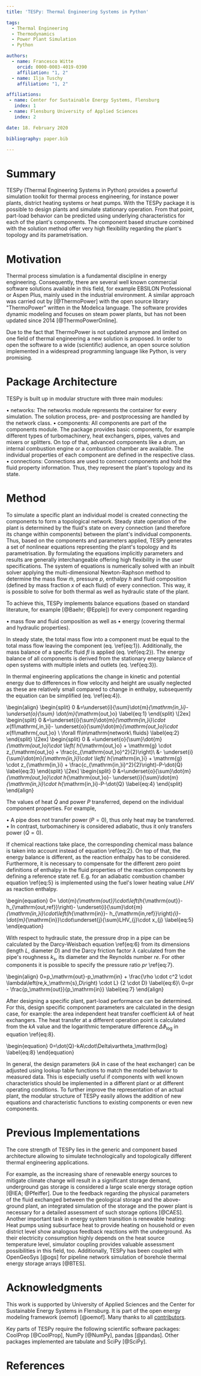 ```yaml
---
title: 'TESPy: Thermal Engineering Systems in Python'

tags:
  - Thermal Engineering
  - Thermodynamics
  - Power Plant Simulation
  - Python

authors:
  - name: Francesco Witte
    orcid: 0000-0003-4019-0390
    affiliation: "1, 2"
  - name: Ilja Tuschy
    affiliation: "1, 2"

affiliations:
 - name: Center for Sustainable Energy Systems, Flensburg
   index: 1
 - name: Flensburg University of Applied Sciences
   index: 2

date: 18. February 2020

bibliography: paper.bib

---
```


# Summary

TESPy (Thermal Engineering Systems in Python) provides a powerful
simulation toolkit for thermal process engineering, for instance power plants,
district heating systems or heat pumps. With the TESPy package it is possible to
design plants and simulate stationary operation. From that point, part-load
behavior can be predicted using underlying characteristics for each of the
plant's components. The component based structure combined with the solution
method offer very high flexibility regarding the plant's topology and its
parametrisation.

# Motivation

Thermal process simulation is a fundamental discipline in energy engineering.
Consequently, there are several well known commercial software solutions
available in this field, for example EBSILON Professional or Aspen Plus, mainly
used in the industrial environment. A similar approach was carried out by
[@ThermoPower] with the open source library "ThermoPower" written in the
Modelica language. The software provides dynamic modeling and focuses on steam
power plants, but has not been updated since 2014 [@ThermoPowerOnline].

Due to the fact that ThermoPower is not updated anymore and limited on
one field of thermal engineering a new solution is proposed. In order to open
the software to a wide (scientific) audience, an open source solution
implemented in a widespread programming language like Python, is very promising.

# Package Architecture

TESPy is built up in modular structure with three main modules:

• networks: The networks module represents the container for every simulation.
  The solution process, pre- and postprocessing are handled by the network
  class.
• components: All components are part of the components module. The package
  provides basic components, for example different types of turbomachinery, heat
  exchangers, pipes, valves and mixers or splitters. On top of that, advanced
  components like a drum, an internal combustion engine or a combustion chamber
  are available. The individual properties of each component are defined in the respective class.
• connections: Connections are used to connect components and hold the fluid
  property information. Thus, they represent the plant's topology and its state.

# Method

To simulate a specific plant an individual model is created connecting the
components to form a topological network. Steady state operation of the plant is
determined by the fluid's state on every connection (and therefore its change
within components) between the plant's individual components. Thus, based on the
components and parameters applied, TESPy generates a set of nonlinear equations
representing the plant's topology and its parametrisation. By formulating the
equations implicitly parameters and results are generally interchangeable
offering high flexibility in the user specifications. The system of equations is
numerically solved with an inbuilt solver applying the multi-dimensional
Newton-Raphson method to determine the mass flow $\dot{m}$, pressure $p$,
enthalpy $h$ and fluid composition (defined by mass fraction $x$ of each fluid)
of every connection. This way, it is possible to solve for both thermal as well
as hydraulic state of the plant.

To achieve this, TESPy implements balance equations (based on standard
literature, for example [@Baehr; @Epple]) for every component regarding

• mass flow and fluid composition as well as
• energy (covering thermal and hydraulic properties).

In steady state, the total mass flow into a component must be equal to the total
mass flow leaving the component (eq. \ref{eq:1}). Additionally, the mass balance
of a specific fluid $fl$ is applied (eq. \ref{eq:2}). The energy balance of all
components is derived from the stationary energy balance of open systems with
multiple inlets and outlets (eq. \ref{eq:3}).

In thermal engineering applications the change in kinetic and potential energy
due to differences in flow velocity and height are usually neglected as these
are relatively small compared to change in enthalpy, subsequently the equation
can be simplified (eq. \ref{eq:4}).

\begin{align}
\begin{split}
0 &=\underset{i}{\sum}\dot{m}_{\mathrm{in,}i}-\underset{o}{\sum}
\dot{m}_{\mathrm{out,}o} \label{eq:1}
\end{split}
\\[2ex]
\begin{split}
0 &=\underset{i}{\sum}\dot{m}_{\mathrm{in,}i}\cdot x_{fl\mathrm{,in,}i}-
\underset{o}{\sum}\dot{m}_{\mathrm{out,}o}\cdot x_{fl\mathrm{,out,}o}
\ \forall fl\in\mathrm{network\ fluids} \label{eq:2}
\end{split}
\\[2ex]
\begin{split}
0 & =\underset{o}{\sum}\dot{m}_{\mathrm{out,}o}\cdot \left(
h_{\mathrm{out,}o} + \mathrm{g} \cdot z_{\mathrm{out,}o} +
\frac{c_{\mathrm{out,}o}^2}{2}\right)\\ &-
\underset{i}{\sum}\dot{m}_{\mathrm{in,}i}\cdot \left(
h_{\mathrm{in,}i} + \mathrm{g} \cdot z_{\mathrm{in,}i} +
\frac{c_{\mathrm{in,}i}^2}{2}\right)-P-\dot{Q} \label{eq:3}
\end{split}
\\[2ex]
\begin{split}
0 &=\underset{o}{\sum}\dot{m}_{\mathrm{out,}o}\cdot h_{\mathrm{out,}o}-
\underset{i}{\sum}\dot{m}_{\mathrm{in,}i}\cdot h_{\mathrm{in,}i}-P-\dot{Q}
\label{eq:4}
\end{split}
\end{align}

The values of heat $\dot{Q}$ and power $P$ transferred, depend on
the individual component properties. For example,

• A pipe does not transfer power ($P=0$), thus only heat may be transferred.
• In contrast, turbomachinery is considered adiabatic, thus it only transfers
  power ($\dot{Q}=0$).

If chemical reactions take place, the corresponding chemical mass balance is
taken into account instead of equation \ref{eq:2}. On top of that, the energy
balance is different, as the reaction enthalpy has to be considered.
Furthermore, it is necessary to compensate for the different zero point
definitions of enthalpy in the fluid properties of the reaction components by
defining a reference state $\mathrm{ref}$. E.g. for an adiabatic combustion
chamber equation \ref{eq:5} is implemented using the fuel's lower heating value
$LHV$ as reaction enthalpy.

\begin{equation}
0=
\dot{m}_{\mathrm{out}}\cdot\left(h_{\mathrm{out}}-h_{\mathrm{out,ref}}\right)-
\underset{i}{\sum}\dot{m}_{\mathrm{in,}i}\cdot\left(h_{\mathrm{in}}-
h_{\mathrm{in,ref}}\right)_{i}-
\dot{m}_{\mathrm{in}}\cdot\underset{j}{\sum}LHV_{j}\cdot x_{j} \label{eq:5}
\end{equation}

With respect to hydraulic state, the pressure drop in a pipe can be calculated
by the Darcy-Weisbach equation \ref{eq:6} from its dimensions (length $L$,
diameter $D$) and the Darcy friction factor $\lambda$ calculated from the
pipe's roughness $k_\mathrm{s}$, its diameter and the Reynolds number $re$.
For other components it is possible to specify the pressure ratio $pr$
\ref{eq:7}.

\begin{align}
0=p_\mathrm{out}-p_\mathrm{in} +
\frac{\rho \cdot c^2 \cdot \lambda\left(re,k_\mathrm{s},D\right) \cdot L}
{2 \cdot D} \label{eq:6}\\
0=pr - \frac{p_\mathrm{out}}{p_\mathrm{in}} \label{eq:7}
\end{align}

After designing a specific plant, part-load performance can be determined. For
this, design specific component parameters are calculated in the design case,
for example: the area independent heat transfer coefficient $kA$ of heat
exchangers. The heat transfer at a different operation point is calculated from
the $kA$ value and the logarithmic temperature difference
$\Delta\vartheta_\mathrm{log}$ in equation \ref{eq:8}.

 \begin{equation}
 0=\dot{Q}-kA\cdot\Delta\vartheta_\mathrm{log} \label{eq:8}
 \end{equation}

In general, the design parameters ($kA$ in case of the heat exchanger) can be
adjusted using lookup table functions to match the model behavior to measured
data. This is especially useful if components with well known characteristics
should be implemented in a different plant or at different operating conditions.
To further improve the representation of an actual plant, the modular structure
of TESPy easily allows the addition of new equations and characteristic
functions to existing components or even new components.

# Previous Implementations

The core strength of TESPy lies in the generic and component based architecture
allowing to simulate technologically and topologically different thermal
engineering applications.

For example, as the increasing share of renewable energy sources to mitigate
climate change will result in a significant storage demand, underground gas
storage is considered a large scale energy storage option [@IEA; @Pfeiffer]. Due
to the feedback regarding the physical parameters of the fluid exchanged between
the geological storage and the above-ground plant, an integrated simulation of
the storage and the power plant is necessary for a detailed assessment of such
storage options [@CAES]. Another important task in energy system transition is
renewable heating: Heat pumps using subsurface heat to provide heating on
household or even district level show analogous feedback reactions with the
underground. As their electricity consumption highly depends on the heat source
temperature level, simulator coupling provides valuable assessment possibilities
in this field, too. Additionally, TESPy has been coupled with OpenGeoSys
[@ogs] for pipeline network simulation of borehole thermal energy storage arrays
[@BTES].

# Acknowledgments

This work is supported by University of Applied Sciences and the Center for
Sustainable Energy Systems in Flensburg. It is part of the open energy modeling
framework (oemof) [@oemof]. Many thanks to all
[contributors](https://github.com/oemof/tespy/graphs/contributors).

Key parts of TESPy require the following scientific software packages: CoolProp
[@CoolProp], NumPy [@NumPy], pandas [@pandas]. Other packages implemented are
tabulate and SciPy [@SciPy].

# References
